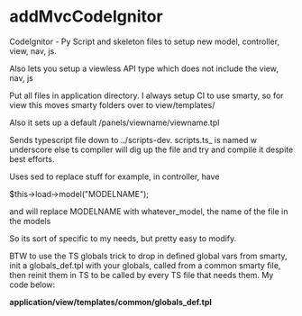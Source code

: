 # addMvcCodeIgnitor
CodeIgnitor - Py Script and skeleton files to setup new model, controller, view, nav, js.

Also lets you setup a viewless API type which does not include the view, nav, js

Put all files in application directory.  I always setup CI to use smarty, so for view this moves smarty folders over to view/templates/ 

Also it sets up a default /panels/viewname/viewname.tpl

Sends typescript file down to ../scripts-dev.  scripts.ts_ is named w underscore else ts compiler will dig up the file and try and compile it despite best efforts.

Uses sed to replace stuff for example, in controller, have

$this->load->model("MODELNAME");  

and will replace MODELNAME with whatever_model, the name of the file in the models 

So its sort of specific to my needs, but pretty easy to modify.

BTW to use the TS globals trick to drop in defined global vars from smarty, init a globals_def.tpl with your globals, called from a common smarty file, then reinit them in TS to be called by every TS  file that needs them.  My code below:

**application/view/templates/common/globals_def.tpl**
    <script>
      {literal}
      window.__INITIAL_DATA__ = {
      {/literal}
        'siteUrl' : '{$smarty.const.SITE_URL}',
        'apiUrl'  : '{$smarty.const.API_URL}',
        'userId' : "{$smarty.session.user_info.id}",
        'environment' : "{$smarty.const.ENVIRONMENT}"
      {literal}
      }
      {/literal}

    </script>

**../scripts-dev/globals.ts**
// @ts-check
// enable typescript

type InitialData = {
	siteUrl: string
	apiUrl:  string
	userId: string
	environment: string
 };
  
  export    const initialData = (window as any).__INITIAL_DATA__ as InitialData;
 
export const DB_DATA = (window as any).DB_DATA as JSON; 




##BTW smarty layout is as such:
**application/view/templates/index.tpl**
  {include file="common\\header.tpl"} 
  {include file="common\\body.tpl"} 
  {include file="common\\footer.tpl"} 

header is the usual stuff.  <head></head>. 

**application/view/templates/common/body.tpm**
Then common body (using bootstrap for example - setting up containers and such), important part is this line:
  {include file=$viewPage}
  
  
 **application/view/templates/common/footer.tpm**
 Footer should include that globals template file I referred to before.  I also have it setup in the skel dir so that the controller assigns a list of js files to an array which are then dynamically loaded from the footer:
 
 
    {if isset( $js_array )}
      {foreach from=$js_array item=js_file}
        <script src="{$smarty.const.SITE_URL}/scripts/{$js_file}" type='module'></script>
      {/foreach}
    {/if}
  
 I think thats what you need to make this plug and play, basically.  Oh yeah there's also a nav - I built it so the nav pulls in from the db.   I have a nav_model that pulls that info in and drops it into views/common/navbar.tpl, that's included in the generated views.  
 
 OH! Important! I also am using custom MY_Controller and MY_model!!  I find I cant use CI without some custom helpers.  Check my gists for the base controller I use.   I also setup the constants file with a bunch of stuff.  Damn I should just upload my base setup. 
 
 Any of these stuff you want to change, change it in the skel/ files, they are the base files.  The magik is in the python file.  Any excuse to code in python...esp when im in php land all day
